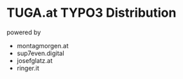 # TUGA.at TYPO3 Distribution

powered by

- montagmorgen.at
- sup7even.digital
- josefglatz.at
- ringer.it
